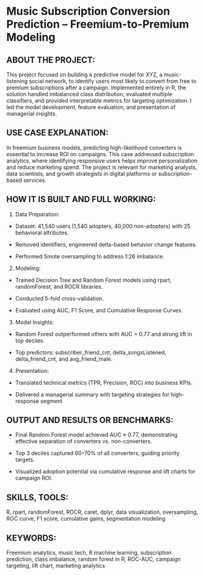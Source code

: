 # Music Subscription Conversion Prediction – Freemium-to-Premium Modeling

## ABOUT THE PROJECT:
This project focused on building a predictive model for XYZ, a music-listening social network, to identify users most likely to convert from free to premium subscriptions after a campaign. Implemented entirely in R, the solution handled imbalanced class distribution, evaluated multiple classifiers, and provided interpretable metrics for targeting optimization. I led the model development, feature evaluation, and presentation of managerial insights.


## USE CASE EXPLANATION:
In freemium business models, predicting high-likelihood converters is essential to increase ROI on campaigns. This case addressed subscription analytics, where identifying responsive users helps improve personalization and reduce marketing spend. The project is relevant for marketing analysts, data scientists, and growth strategists in digital platforms or subscription-based services.


## HOW IT IS BUILT AND FULL WORKING:

1. Data Preparation:

- Dataset: 41,540 users (1,540 adopters, 40,000 non-adopters) with 25 behavioral attributes.

- Removed identifiers, engineered delta-based behavior change features.

- Performed Smote oversampling to address 1:26 imbalance.

2. Modeling:

- Trained Decision Tree and Random Forest models using rpart, randomForest, and ROCR libraries.

- Conducted 5-fold cross-validation.

- Evaluated using AUC, F1 Score, and Cumulative Response Curves.

3. Model Insights:

- Random Forest outperformed others with AUC = 0.77 and strong lift in top deciles.

- Top predictors: subscriber_friend_cnt, delta_songsListened, delta_friend_cnt, and avg_friend_male.

4. Presentation:

- Translated technical metrics (TPR, Precision, ROC) into business KPIs.

- Delivered a managerial summary with targeting strategies for high-response segment


## OUTPUT AND RESULTS OR BENCHMARKS:

- Final Random Forest model achieved AUC ≈ 0.77, demonstrating effective separation of converters vs. non-converters.

- Top 3 deciles captured 60–70% of all converters, guiding priority targets.

- Visualized adoption potential via cumulative response and lift charts for campaign ROI.


## SKILLS, TOOLS:
R, rpart, randomForest, ROCR, caret, dplyr, data visualization, oversampling, ROC curve, F1 score, cumulative gains, segmentation modeling

## KEYWORDS:
Freemium analytics, music tech, R machine learning, subscription prediction, class imbalance, random forest in R, ROC-AUC, campaign targeting, lift chart, marketing analytics

